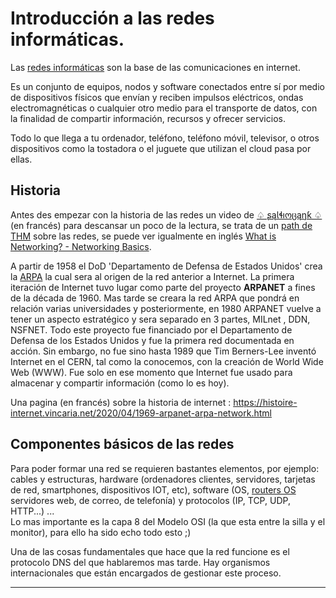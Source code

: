# Introducción a las redes informáticas.

Las [redes informáticas](https://es.wikipedia.org/wiki/Red_de_computadoras) son la base de las comunicaciones en internet. 

Es un conjunto de equipos, nodos y software conectados entre sí por medio de dispositivos físicos que envían y reciben impulsos eléctricos, ondas electromagnéticas o cualquier otro medio para el transporte de datos, con la finalidad de compartir información, recursos y ofrecer servicios.

Todo lo que llega a tu ordenador, teléfono, teléfono móvil, televisor, o otros dispositivos como la tostadora o el juguete que utilizan el cloud pasa por ellas.

## Historia

Antes des empezar con la historia de las redes un video de [♤ ʂąƖɬıოცąŋƙ ♤](https://www.youtube.com/watch?v=vDW0w9SwThU) (en francés) para descansar un poco de la lectura, se trata de un [path de THM](https://tryhackme.com/room/whatisnetworking) sobre las redes, se puede ver igualmente en inglés [What is Networking? - Networking Basics](https://www.youtube.com/watch?v=42u_2e6eNF4).

A partir de 1958 el DoD 'Departamento de Defensa de Estados Unidos' crea la [ARPA](https://es.wikipedia.org/wiki/Agencia_de_Proyectos_de_Investigaci%C3%B3n_Avanzados_de_Defensa) la cual sera al origen de la red anterior a Internet. La primera iteración de Internet tuvo lugar como parte del proyecto **ARPANET** a fines de la década de 1960. Mas tarde se creara la red ARPA que pondrá en relación varias universidades y posteriormente, en 1980 ARPANET vuelve a tener un aspecto estratégico y sera separado en 3 partes, MILnet , DDN, NSFNET. Todo este proyecto fue financiado por el Departamento de Defensa de los Estados Unidos y fue la primera red documentada en acción. Sin embargo, no fue sino hasta 1989 que Tim Berners-Lee inventó Internet en el CERN, tal como la conocemos, con la creación de World Wide Web (WWW). Fue solo en ese momento que Internet fue usado para almacenar y compartir información (como lo es hoy).

Una pagina (en francés) sobre la historia de internet : <https://histoire-internet.vincaria.net/2020/04/1969-arpanet-arpa-network.html>

## Componentes básicos de las redes

Para poder formar una red se requieren bastantes elementos, por ejemplo: cables y estructuras, hardware (ordenadores clientes, servidores, tarjetas de red, smartphones, dispositivos IOT, etc), software (OS, [routers OS](https://www.networkstraining.com/best-open-source-router-os/) servidores web, de correo, de telefonía) y protocolos (IP, TCP, UDP, HTTP...) ...  
Lo mas importante es la capa 8 del Modelo OSI (la que esta entre la silla y el monitor), para ello ha sido echo todo esto ;)

Una de las cosas fundamentales que hace que la red funcione es el protocolo DNS del que hablaremos mas tarde. Hay organismos internacionales que están encargados de gestionar este proceso. 

---


